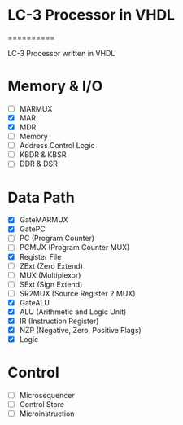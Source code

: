 # LC-3 Processor in VHDL
==========

LC-3 Processor written in VHDL

# Memory & I/O
- [ ] MARMUX
- [X] MAR
- [X] MDR
- [ ] Memory
- [ ] Address Control Logic
- [ ] KBDR & KBSR
- [ ] DDR & DSR

# Data Path
- [X] GateMARMUX
- [X] GatePC
- [ ] PC (Program Counter)
- [ ] PCMUX (Program Counter MUX)
- [X] Register File
- [ ] ZExt (Zero Extend)
- [ ] MUX (Multiplexor)
- [ ] SExt (Sign Extend)
- [ ] SR2MUX (Source Register 2 MUX)
- [X] GateALU
- [X] ALU (Arithmetic and Logic Unit)
- [X] IR (Instruction Register)
- [X] NZP (Negative, Zero, Positive Flags)
- [X] Logic

# Control
- [ ] Microsequencer
- [ ] Control Store
- [ ] Microinstruction
